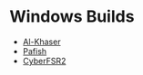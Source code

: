 # Windows Builds
  - [Al-Khaser](https://github.com/LordNoteworthy/al-khaser)
  - [Pafish](https://github.com/a0rtega/pafish)
  - [CyberFSR2](https://github.com/PotatoOfDoom/CyberFSR2)
